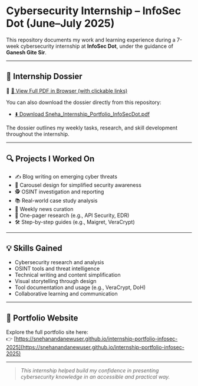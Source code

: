 # Cybersecurity Internship – InfoSec Dot (June–July 2025)

This repository documents my work and learning experience during a 7-week cybersecurity internship at **InfoSec Dot**, under the guidance of **Ganesh Gite Sir**.

---

## 📘 Internship Dossier

🔗 [📄 View Full PDF in Browser (with clickable links)](https://snehanandanewuser.github.io/internship-portfolio-infosec-2025/Sneha_Internship_Portfolio_InfoSecDot.pdf)

You can also download the dossier directly from this repository:
- [⬇️ Download Sneha_Internship_Portfolio_InfoSecDot.pdf](Sneha_Internship_Portfolio_InfoSecDot.pdf)

The dossier outlines my weekly tasks, research, and skill development throughout the internship.

---

## 🔍 Projects I Worked On

- ✍️ Blog writing on emerging cyber threats  
- 🎨 Carousel design for simplified security awareness  
- 🕵️ OSINT investigation and reporting  
- 📚 Real-world case study analysis  
- 📰 Weekly news curation  
- 📄 One-pager research (e.g., API Security, EDR)  
- 🛠 Step-by-step guides (e.g., Maigret, VeraCrypt)

---

## 💡 Skills Gained

- Cybersecurity research and analysis  
- OSINT tools and threat intelligence  
- Technical writing and content simplification  
- Visual storytelling through design  
- Tool documentation and usage (e.g., VeraCrypt, DoH)  
- Collaborative learning and communication

---

## 🔗 Portfolio Website

Explore the full portfolio site here:  
👉 [https://snehanandanewuser.github.io/internship-portfolio-infosec-2025](https://snehanandanewuser.github.io/internship-portfolio-infosec-2025)

---


> *This internship helped build my confidence in presenting cybersecurity knowledge in an accessible and practical way.*  
